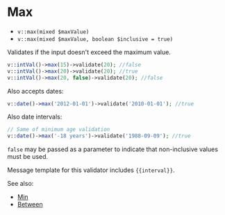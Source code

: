 # Max

- `v::max(mixed $maxValue)`
- `v::max(mixed $maxValue, boolean $inclusive = true)`

Validates if the input doesn't exceed the maximum value.

```php
v::intVal()->max(15)->validate(20); //false
v::intVal()->max(20)->validate(20); //true
v::intVal()->max(20, false)->validate(20); //false
```

Also accepts dates:

```php
v::date()->max('2012-01-01')->validate('2010-01-01'); //true
```

Also date intervals:

```php
// Same of minimum age validation
v::date()->max('-18 years')->validate('1988-09-09'); //true
```

`false` may be passed as a parameter to indicate that non-inclusive
values must be used.

Message template for this validator includes `{{interval}}`.

See also:

  * [Min](Min.md)
  * [Between](Between.md)
